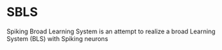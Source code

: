 # SBLS
Spiking Broad Learning System is an attempt to realize a broad Learning System (BLS) with Spiking neurons
